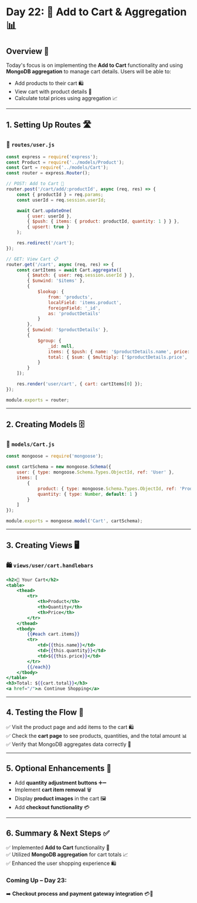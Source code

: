 # Day 22: 🛒 Add to Cart & Aggregation 📊

## Overview 📄
Today's focus is on implementing the **Add to Cart** functionality and using **MongoDB aggregation** to manage cart details. Users will be able to:
- Add products to their cart 🛍️
- View cart with product details 🛒
- Calculate total prices using aggregation 📈

---

## **1. Setting Up Routes** 🛣️
### 🔗 `routes/user.js`
```javascript
const express = require('express');
const Product = require('../models/Product');
const Cart = require('../models/Cart');
const router = express.Router();

// POST: Add to Cart 🛒
router.post('/cart/add/:productId', async (req, res) => {
    const { productId } = req.params;
    const userId = req.session.userId;

    await Cart.updateOne(
        { user: userId },
        { $push: { items: { product: productId, quantity: 1 } } },
        { upsert: true }
    );

    res.redirect('/cart');
});

// GET: View Cart 📋
router.get('/cart', async (req, res) => {
    const cartItems = await Cart.aggregate([
        { $match: { user: req.session.userId } },
        { $unwind: '$items' },
        {
            $lookup: {
                from: 'products',
                localField: 'items.product',
                foreignField: '_id',
                as: 'productDetails'
            }
        },
        { $unwind: '$productDetails' },
        {
            $group: {
                _id: null,
                items: { $push: { name: '$productDetails.name', price: '$productDetails.price', quantity: '$items.quantity' } },
                total: { $sum: { $multiply: ['$productDetails.price', '$items.quantity'] } }
            }
        }
    ]);

    res.render('user/cart', { cart: cartItems[0] });
});

module.exports = router;
```

---

## **2. Creating Models** 🗄️
### 📝 `models/Cart.js`
```javascript
const mongoose = require('mongoose');

const cartSchema = new mongoose.Schema({
    user: { type: mongoose.Schema.Types.ObjectId, ref: 'User' },
    items: [
        {
            product: { type: mongoose.Schema.Types.ObjectId, ref: 'Product' },
            quantity: { type: Number, default: 1 }
        }
    ]
});

module.exports = mongoose.model('Cart', cartSchema);
```

---

## **3. Creating Views** 🖥️
### 🛍️ `views/user/cart.handlebars`
```handlebars
<h2>🛒 Your Cart</h2>
<table>
    <thead>
        <tr>
            <th>Product</th>
            <th>Quantity</th>
            <th>Price</th>
        </tr>
    </thead>
    <tbody>
        {{#each cart.items}}
        <tr>
            <td>{{this.name}}</td>
            <td>{{this.quantity}}</td>
            <td>${{this.price}}</td>
        </tr>
        {{/each}}
    </tbody>
</table>
<h3>Total: ${{cart.total}}</h3>
<a href="/">🔙 Continue Shopping</a>
```

---

## **4. Testing the Flow** 🧪
✅ Visit the product page and add items to the cart 🛍️  
✅ Check the **cart page** to see products, quantities, and the total amount 📊  
✅ Verify that MongoDB aggregates data correctly 💾  

---

## **5. Optional Enhancements 🌟**
- Add **quantity adjustment buttons** ➕➖  
- Implement **cart item removal** 🗑️  
- Display **product images** in the cart 🖼️  
- Add **checkout functionality** 💳  

---

## **6. Summary & Next Steps** ✅
✅ Implemented **Add to Cart** functionality 🛒  
✅ Utilized **MongoDB aggregation** for cart totals 📈  
✅ Enhanced the user shopping experience 🛍️  

### **Coming Up – Day 23:**
➡️ **Checkout process and payment gateway integration** 💳🚀

